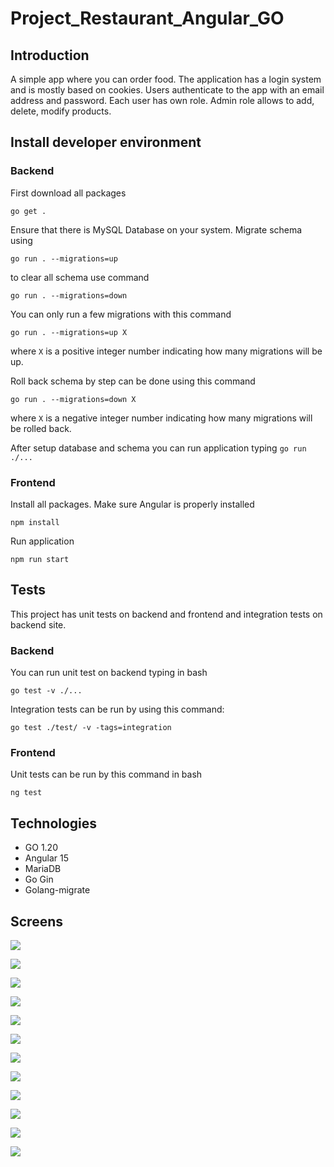 # Project_Restaurant_Angular_GO

## Introduction

A simple app where you can order food. The application has a login system and is mostly based on cookies. Users authenticate to the app with an email address and password. Each user has own role. Admin role allows to add, delete, modify products. 

## Install developer environment

### Backend

First download all packages

`go get .`

Ensure that there is MySQL Database on your system. Migrate schema using

`go run . --migrations=up`

to clear all schema use command

`go run . --migrations=down`

You can only run a few migrations with this command

`go run . --migrations=up X`

where `X` is a positive integer number indicating how many migrations will be up.

Roll back schema by step can be done using this command

`go run . --migrations=down X`

where `X` is a negative integer number indicating how many migrations will be rolled back.

After setup database and schema you can run application typing `go run ./...`

### Frontend

Install all packages. Make sure Angular is properly installed

`npm install`

Run application

`npm run start`

## Tests

This project has unit tests on backend and frontend and integration tests on backend site. 

### Backend

You can run unit test on backend typing in bash

`go test -v ./...`

Integration tests can be run by using this command:

`go test ./test/ -v -tags=integration`


### Frontend

Unit tests can be run by this command in bash 

`ng test` 


## Technologies

- GO 1.20
- Angular 15
- MariaDB
- Go Gin
- Golang-migrate

## Screens

![](/images/screen1.png)

![](/images/screen2.png)

![](/images/screen3.png)

![](/images/screen4.png)

![](/images/screen5.png)

![](/images/screen6.png)

![](/images/screen7.png)

![](/images/screen8.png)

![](/images/screen9.png)

![](/images/screen10.png)

![](/images/screen11.png)

![](/images/screen12.png)